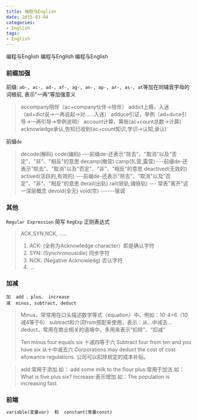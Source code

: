 ```yaml
---
title: 编程与English
date: 2015-03-04
categories: 
- English
tags:
- English
---
```

编程与English
编程与English
编程与English

<!-- more -->

### 前缀加强

前缀: `ab-, ac-, ad-, af-, ag-, an-, ap-, ar-, as-, at`等加在同辅音字母的词根前, 表示"一再"等加强意义

> accompany陪伴（ac+company伙伴→陪伴）
> addict上瘾，入迷（ad+dict说→一再说起→对……入迷）
> adduce引证，举例（ad+duce引导→一再引导→举例说明）
> account计算，算账(ac+count总数→计算)
> acknowledge承认,告知已收到(ac+count知识,学识→认知,承认)

前缀`de`

> decode(解码) code(编码)      ---前缀de-还表示"除去"、"取消"以及"否定"、"非"、"相反"的意思
> decamp(撤营) camp(扎营,露营) ---前缀de-还表示"除去"、"取消"以及"否定"、"非"、"相反"的意思
> deactived(无效的)  actived(活跃的,有效的) ---前缀de-还表示"除去"、"取消"以及"否定"、"非"、"相反"的意思
> derail(出轨) rail(铁轨,铺铁轨) --- 常表"离开"这一深层概念
> devoid(全无) void(空)   ------强调

### 其他

`Regular Expression` 简写 `RegExp`  正则表达式

> ACK,SYN,NCK, .....
>
> 1. ACK: (全称为Acknowledge character）即是确认字符
> 2. SYN: (Synchronousidle) 同步字符
> 3. NCK: (Negative Acknowledg) 否认字符
> 4. ...

### 加减

```wiki
加  add 、plus、 increase
减  minus, subtract, deduct
```

> Minus，常常用在口头描述数学等式（equation）中。例如：10-4=6（10减4等于6）
> subtract和介词from搭配来使用，表示：从…中减去…
> deduct，常用在商业相关的语境中，多用来表示“扣除”、“扣减”
> 
> Ten minus four equals six  十减四等于六
> Subtract four from ten and you have six  从十中减去六
> Corporations may deduct the cost of cost allowance regulations.  公司可以扣除规定的成本补贴。

>add:常用于添加.如： add some milk to the flour
>plus:常用于加法.如：What is five plus six?
>increase:表示增加.如：The population is increasing fast.

### 前端

```html
variable(变量var)  和  constant(常量const)
```





















